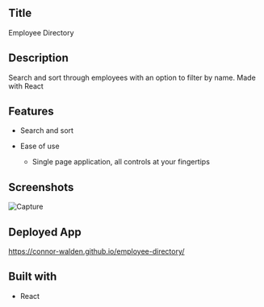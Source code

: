 ## Title
Employee Directory

## Description
Search and sort through employees with an option to filter by name. Made with React 

## Features
- Search and sort

- Ease of use
  - Single page application, all controls at your fingertips

## Screenshots
![Capture](https://user-images.githubusercontent.com/20080981/117766235-670d3e80-b26e-11eb-84fc-e46a3e996ff5.PNG)

## Deployed App
https://connor-walden.github.io/employee-directory/

## Built with
- React
